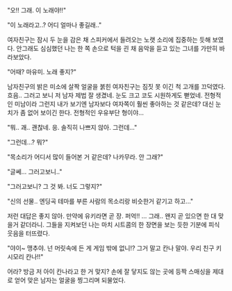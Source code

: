 "오!! 그래. 이 노래야!!" 

"이 노래라고..? 어디 얼마나 좋길래.." 

여자친구는 잠시 두 눈을 감은 채 스피커에서 들려오는 노랫 소리에 집중하는 듯해 보였다. 
안그래도 심심했던 나는 한 쪽 손으로 턱을 괸 채 음악을 듣고 있는 그녀를 가만히 바라보았다. 

"어때? 마유미. 노래 좋지?" 

남자친구의 밝은 미소에 살짝 얼굴을 붉힌 여자친구는 짐짓 못 이긴 척 고개를 끄덕였다. 
흐음.. 그러고 보니 저 남자 제법 잘 생겼네. 눈도 크고 코도 시원하게도 뻗었네. 전형적인 미남이라 그런지 내가 보기엔 남자보다 여자쪽이 훨씬 좋아하는 것 같은데? 
대신 눈치가 좀 없어 보이긴 한다. 전형적인 우유부단 형이야... 

"뭐.. 괘.. 괜찮네. 응. 솔직히 나쁘지 않아. 그런데..." 

"그런데...? 뭐?" 

"목소리가 어디서 많이 들어본 거 같은데? 나카무라. 안 그래?" 

"글쎄... 그러고보니.." 

"그러고보니? 그 것 봐. 너도 그렇지?" 

"신의 선물.. 엔딩곡 테마를 부른 사람의 목소리랑 비슷한거 같기고 하고..." 

저런 대답은 좋지 않아. 만약에 유키라면 곧 장. 
퍼억!! 
... 그래.. 왠지 곧 있으면 한 대 맞을거 같더라니. 그들을 지켜보던 나는 마치 시트콤의 한 장면을 보는 듯한 기분에 피식 웃음을 터뜨렸다. 

"야이~ 맹추야. 넌 머릿속에 든 게 게임 밖에 없니!? 그거 말고 칸나 말야. 우리 친구 키시모리 칸나!!" 

어라? 방금 저 아이 칸나라고 한 거 맞지? 
손에 잘 닿지도 않는 곳에 등짝 스매싱을 제대로 얻어 맞은 남자는 얼굴을 찡그리며 되물었다. 